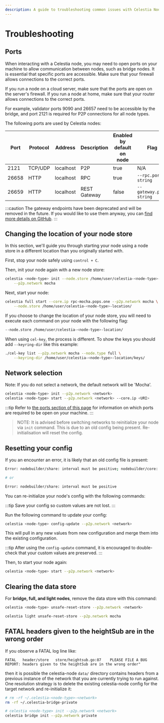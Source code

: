 ```yaml
---
description: A guide to troubleshooting common issues with Celestia Node.
---
```


# Troubleshooting

<!-- markdownlint-disable MD013 -->

## Ports

When interacting with a Celestia node,
you may need to open ports on your machine to allow
communication between nodes, such as bridge nodes. It is essential that
specific ports are accessible. Make sure that your firewall allows
connections to the correct ports.

If you run a node on a cloud server, make sure that the ports are open
on the server's firewall. If you run a node at home, make sure that your
router allows connections to the correct ports.

For example, validator ports 9090
and 26657 need to be accessible by the bridge, and port 2121 is
required for P2P connections for all node types.

The following ports are used by Celestia nodes:

| Port  | Protocol | Address   | Description  | Enabled by default on node | Flag                    |
| ----- | -------- | --------- | ------------ | -------------------------- | ----------------------- |
| 2121  | TCP/UDP  | localhost | P2P          | true                       | N/A                     |
| 26658 | HTTP     | localhost | RPC          | true                       | `--rpc.port string`     |
| 26659 | HTTP     | localhost | REST Gateway | false                      | `--gateway.port string` |

:::caution
The gateway endpoints have been deprecated and will be removed in the future.
If you would like to use them anyway, you can
[find more details on GitHub](https://github.com/celestiaorg/celestia-node/pull/2360).
:::

## Changing the location of your node store

In this section, we'll guide you through starting your node using a
node store in a different location than you originally started with.

First, stop your node safely using `control + C`.

Then, init your node again with a new node store:

```bash
celestia <node-type> init --node.store /home/user/celestia-<node-type>-location/ \
    --p2p.network mocha
```

Next, start your node:

```bash
celestia full start --core.ip rpc-mocha.pops.one --p2p.network mocha \
    --node.store /home/user/celestia-<node-type>-location/
```

If you choose to change the location of your node store,
you will need to execute each command on your node with
the following flag:

```bash
--node.store /home/user/celestia-<node-type>-location/
```

When using `cel-key`, the process is different.
To show the keys you should add `--keyring-dir` like this example:

```bash
./cel-key list --p2p.network mocha --node.type full \
    --keyring-dir /home/user/celestia-<node-type>-location/keys/
```

## Network selection

Note: If you do not select a network, the default network will be 'Mocha'.

```sh
celestia <node-type> init --p2p.network <network>
celestia <node-type> start --p2p.network <network> --core.ip <URI>
```

:::tip
Refer to [the ports section of this page](#ports)
for information on which ports are required to be open on your machine.
:::

> NOTE: It is advised before switching networks to reinitialize
> your node via `init` command. This is due to an old config being present.
> Re-initialisation will reset the config.

## Resetting your config

If you an encounter an error, it is likely that an old config file is present:

```sh
Error: nodebuilder/share: interval must be positive; nodebuilder/core: invalid IP addr given:

# or

Error: nodebuilder/share: interval must be positive
```

You can re-initialize your node's config with the following commands:

:::tip
Save your config so custom values are not lost.
:::

Run the following command to update your config:

```bash
celestia <node-type> config-update --p2p.network <network>
```

This will pull in any new values from new configuration
and merge them into the existing configuration.

:::tip
After using the `config-update` command, it is encouraged to
double-check that your custom values are preserved.
:::

Then, to start your node again:

```bash
celestia <node-type> start --p2p.network <network>
```

## Clearing the data store

For **bridge, full, and light nodes**,
remove the data store with this command:

```bash
celestia <node-type> unsafe-reset-store --p2p.network <network>
```

```bash
celestia light unsafe-reset-store --p2p.network mocha
```

## FATAL headers given to the heightSub are in the wrong order

If you observe a FATAL log line like:

```log
FATAL   header/store   store/heightsub.go:87    PLEASE FILE A BUG REPORT: headers given to the heightSub are in the wrong order"
```

then it is possible the celestia-node `data/` directory contains headers from a
previous instance of the network that you are currently trying to run against.
One resolution strategy is to delete the existing celestia-node config for the
target network and re-initialize it:

```sh
# rm -rf ~/.celestia-<node-type>-<network>
rm -rf ~/.celestia-bridge-private

# celestia <node-type> init --p2p.network <network>
celestia bridge init --p2p.network private
```

